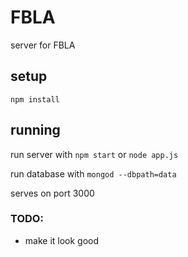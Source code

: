 # FBLA
server for FBLA

## setup
```
npm install
```

## running
run server with ```npm start``` or ```node app.js```

run database with ```mongod --dbpath=data```

serves on port 3000

### TODO:

- make it look good
